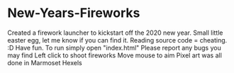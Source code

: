 # New-Years-Fireworks
Created a firework launcher to kickstart off the 2020 new year. Small little easter egg, let me know if you can find it. Reading source code = cheating. :D Have fun.
To run simply open "index.html"
Please report any bugs you may find
Left click to shoot fireworks
Move mouse to aim
Pixel art was all done in Marmoset Hexels
